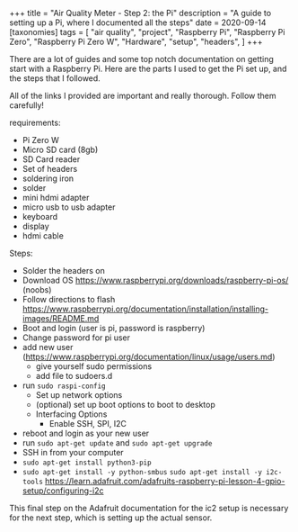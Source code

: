 +++
title = "Air Quality Meter - Step 2: the Pi"
description = "A guide to setting up a Pi, where I documented all the steps"
date = 2020-09-14
[taxonomies]
tags = [
    "air quality",
    "project",
    "Raspberry Pi",
    "Raspberry Pi Zero",
    "Raspberry Pi Zero W",
    "Hardware",
    "setup",
    "headers",
  ]
+++

There are a lot of guides and some top notch documentation on getting start with a Raspberry Pi. Here are the parts I used to get the Pi set up, and the steps that I followed.

All of the links I provided are important and really thorough. Follow them carefully!

requirements:

- Pi Zero W
- Micro SD card (8gb)
- SD Card reader
- Set of headers
- soldering iron
- solder
- mini hdmi adapter
- micro usb to usb adapter
- keyboard
- display
- hdmi cable

Steps:

- Solder the headers on
- Download OS https://www.raspberrypi.org/downloads/raspberry-pi-os/ (noobs)
- Follow directions to flash https://www.raspberrypi.org/documentation/installation/installing-images/README.md
- Boot and login (user is pi, password is raspberry)
- Change password for pi user
- add new user (https://www.raspberrypi.org/documentation/linux/usage/users.md)
  - give yourself sudo permissions
  - add file to sudoers.d
- run `sudo raspi-config`
  - Set up network options
  - (optional) set up boot options to boot to desktop
  - Interfacing Options
    - Enable SSH, SPI, I2C
- reboot and login as your new user
- run `sudo apt-get update` and `sudo apt-get upgrade`
- SSH in from your computer
- `sudo apt-get install python3-pip`
- `sudo apt-get install -y python-smbus` `sudo apt-get install -y i2c-tools` https://learn.adafruit.com/adafruits-raspberry-pi-lesson-4-gpio-setup/configuring-i2c

This final step on the Adafruit documentation for the ic2 setup is necessary for the next step, which is setting up the actual sensor.
